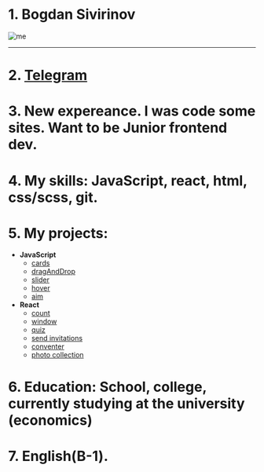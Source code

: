 # 1. Bogdan Sivirinov

![me](https://sun9-14.userapi.com/impg/m2eOVHdt6zaSKzB_HXEL_f8nEyIfzJj8YoyYoQ/8MFG1nrMBKk.jpg?size=1134x1096&quality=95&sign=f27eb8672b3df00f92a375452bc5e002&type=album 'My photo')
******
# 2. [Telegram](https://telegram.me/Gtrrnb)
# 3. New expereance. I was code some sites. Want to be Junior frontend dev.
# 4. My skills: JavaScript, react, html, css/scss, git.
# 5. My projects: 
* **JavaScript**
    + [cards](https://cards-alpha-woad.vercel.app/)
    + [dragAndDrop](https://java-script-projects-eosin.vercel.app/) 
    + [slider](https://slider-two-coral.vercel.app/)
    + [hover](https://js-project-4-5.vercel.app/)
    + [aim](https://aim-two.vercel.app/)
* **React**
    + [count](https://react-projects1-2-3.vercel.app/)
    + [window](https://project2-nine-sigma.vercel.app/)
    + [quiz](https://project3-dun.vercel.app/)
    + [send invitations](https://project4-chi.vercel.app/)
    + [conventer](https://project5-ochre.vercel.app/)
    + [photo collection](https://project6-mu.vercel.app/)
# 6. Education: School, college, currently studying at the university (economics)
# 7. English(B-1).
